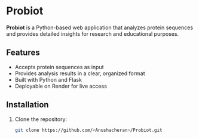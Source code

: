 # Probiot

**Probiot** is a Python-based web application that analyzes protein sequences and provides detailed insights for research and educational purposes.

## Features
- Accepts protein sequences as input
- Provides analysis results in a clear, organized format
- Built with Python and Flask
- Deployable on Render for live access

## Installation
1. Clone the repository:  
   ```bash
   git clone https://github.com/<Anushacheran>/Probiot.git
